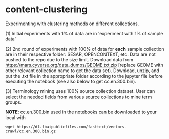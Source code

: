 # content-clustering

Experimenting with clustering methods on different collections. 

(1) Initial experiments with 1% of data are in 'experiment with 1% of sample data'

(2) 2nd round of experiments with 100% of data for **each** sample collection are in their respective folder: SESAR, OPENCONTEXT, etc. Data are not pushed to the repo due to the size limit. Download data from https://mars.cyverse.org/data_dumps/GEOME.txt.zip [replace GEOME with other relevant collection name to get the data set). Download, unzip, and put the .txt file in the appropriate folder according to the jupyter file before executing the notebook (see also below to get cc.en.300.bin). 

(3) Terminology mining uses 100% source collection dataset. User can select the needed  fields from various source collections to mine term groups. 


**NOTE**: 
cc.en.300.bin used in the notebooks can be downloaded to your local with 

```
wget https://dl.fbaipublicfiles.com/fasttext/vectors-crawl/cc.en.300.bin.gz
```

